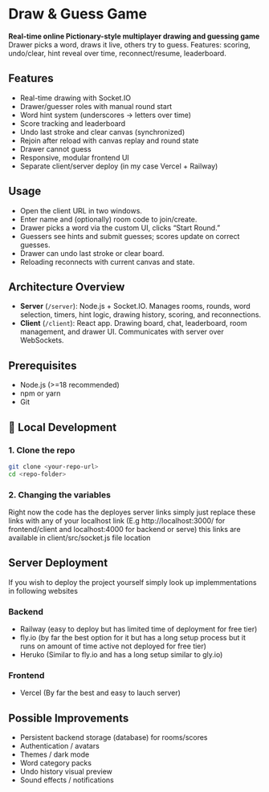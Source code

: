 # Draw & Guess Game

**Real-time online Pictionary-style multiplayer drawing and guessing game**  
Drawer picks a word, draws it live, others try to guess. Features: scoring, undo/clear, hint reveal over time, reconnect/resume, leaderboard.

## Features

- Real-time drawing with Socket.IO
- Drawer/guesser roles with manual round start
- Word hint system (underscores → letters over time)
- Score tracking and leaderboard
- Undo last stroke and clear canvas (synchronized)
- Rejoin after reload with canvas replay and round state
- Drawer cannot guess
- Responsive, modular frontend UI
- Separate client/server deploy (in my case Vercel + Railway)

## Usage

- Open the client URL in two windows.
- Enter name and (optionally) room code to join/create.
- Drawer picks a word via the custom UI, clicks “Start Round.”
- Guessers see hints and submit guesses; scores update on correct guesses.
- Drawer can undo last stroke or clear board.
- Reloading reconnects with current canvas and state.

## Architecture Overview

- **Server** (`/server`): Node.js + Socket.IO. Manages rooms, rounds, word selection, timers, hint logic, drawing history, scoring, and reconnections.  
- **Client** (`/client`): React app. Drawing board, chat, leaderboard, room management, and drawer UI. Communicates with server over WebSockets.

## Prerequisites

- Node.js (>=18 recommended)
- npm or yarn
- Git

## 🚀 Local Development

### 1. Clone the repo

```bash
git clone <your-repo-url>
cd <repo-folder>
```
### 2. Changing the variables
Right now the code has the deployes server links simply just replace these links with any of your localhost link (E.g http://localhost:3000/ for frontend/client and localhost:4000 for backend or serve)
this links are available in client/src/socket.js file location 

## Server Deployment
If you wish to deploy the project yourself simply look up implemmentations in following websites
### Backend
- Railway (easy to deploy but has limited time of deployment for free tier)
- fly.io (by far the best option for it but has a long setup process but it runs on amount of time active not deployed for free tier)
- Heruko (Similar to fly.io and has a long setup similar to gly.io)

### Frontend
- Vercel (By far the best and easy to lauch server)

## Possible Improvements

- Persistent backend storage (database) for rooms/scores
- Authentication / avatars
- Themes / dark mode
- Word category packs
- Undo history visual preview
- Sound effects / notifications
